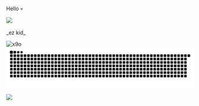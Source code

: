 Hello 💀


<p align="left"> 
  <kbd>
<img src="https://c.tenor.com/EG8FTfgxnngAAAAM/anime-stare-stare-anime.gif">
  </kbd>
</p>
_ez kid_

</a><img align="left" src="https://github-readme-stats.vercel.app/api/top-langs?username=x9o&count_private=false&hide=procfile&theme=dark&border_color=000000&cache_seconds=1800&layout=compact&langs_count=10&custom_title=Most Used Coding Languages" alt="x9o" /> </p>


<a href="https://youtu.be/ASB0b2eCVn0" target="_blank"><img src="https://github.com/Rdimo/Rdimo/blob/output/github-contribution-grid-snake.svg" alt="sneke"></a>

<p align="left"> 
  <kbd>
<img src="https://www.icegif.com/wp-content/uploads/2021/11/icegif-461.gif">
  </kbd>
</p>
